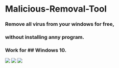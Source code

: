# Malicious-Removal-Tool
### Remove all virus from your windows for free,
### without installing anny program.
### Work for ## Windows 10.
![](images/Capture1.png)
![](images/Capture2.png)
![](images/Capture3.png)
